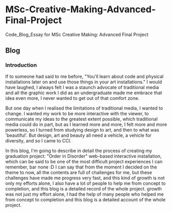 # MSc-Creative-Making-Advanced-Final-Project
Code_Blog_Essay for MSc Creative Making: Advanced Final Project
<h2>Blog</h2>
<h3>Introduction</h3>
<p>If to someone had said to me before, "You'll learn about code and physical installations later on and use those things in your art installations." I would have laughed, I always felt I was a staunch advocate of traditional media and all the graphic work I did as an undergraduate made me embrace that idea even more, I never wanted to get out of that comfort zone.

But one day when I realised the limitations of traditional media, I wanted to change. I wanted my work to be more interactive with the viewer, to communicate my ideas to the greatest extent possible, which traditional media could do in part, but as I learned more and more, I felt more and more powerless, so I turned from studying design to art, and then to what was 'beautiful'. But design, art and beauty all need a vehicle, a vehicle for diversity, and so I came to CCI.

In this blog, I'm going to describe in detail the process of creating my graduation project: "Order in Disorder" web-based interactive installation, which can be said to be one of the most difficult project experiences I can remember, bar none :D I can say that from the moment I decided on the theme to now, all the contents are full of challenges for me, but these challenges have made me progress very fast, and this kind of growth is not only my efforts alone, I also have a lot of people to help me from concept to completion, and this blog is a detailed record of the whole project. growth was not just my effort alone, I had the help of many people who helped me from concept to completion and this blog is a detailed account of the whole project.</p>

